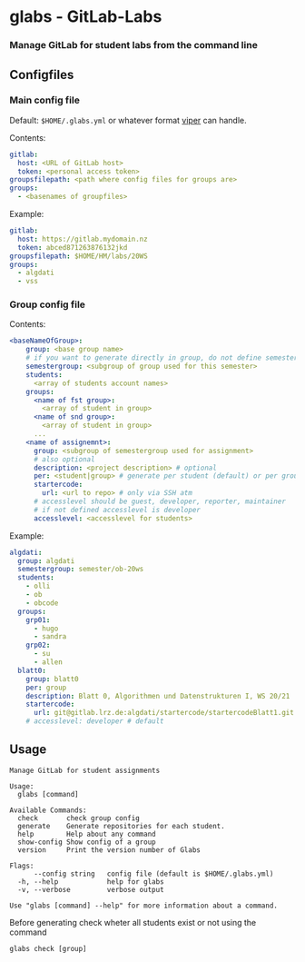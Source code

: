 # glabs - GitLab-Labs

### Manage GitLab for student labs from the command line

## Configfiles

### Main config file

Default: `$HOME/.glabs.yml` or whatever format [viper](https://github.com/spf13/viper) can handle.

Contents:

```.yaml
gitlab:
  host: <URL of GitLab host>
  token: <personal access token>
groupsfilepath: <path where config files for groups are>
groups:
  - <basenames of groupfiles>
```

Example:

```.yaml
gitlab:
  host: https://gitlab.mydomain.nz
  token: abced871263876132jkd
groupsfilepath: $HOME/HM/labs/20WS
groups:
  - algdati
  - vss
```

### Group config file

Contents:

```.yaml
<baseNameOfGroup>:
    group: <base group name>
    # if you want to generate directly in group, do not define semestergroup
    semestergroup: <subgroup of group used for this semester>
    students:
      <array of students account names>
    groups:
      <name of fst group>:
        <array of student in group>
      <name of snd group>:
        <array of student in group>
      ...
    <name of assignemnt>:
      group: <subgroup of semestergroup used for assignment>
      # also optional
      description: <project description> # optional
      per: <student|group> # generate per student (default) or per group
      startercode:
        url: <url to repo> # only via SSH atm
      # accesslevel should be guest, developer, reporter, maintainer
      # if not defined accesslevel is developer
      accesslevel: <accesslevel for students>
```

Example:

```.yaml
algdati:
  group: algdati
  semestergroup: semester/ob-20ws
  students:
    - olli
    - ob
    - obcode
  groups:
    grp01:
      - hugo
      - sandra
    grp02:
      - su
      - allen
  blatt0:
    group: blatt0
    per: group
    description: Blatt 0, Algorithmen und Datenstrukturen I, WS 20/21
    startercode:
      url: git@gitlab.lrz.de:algdati/startercode/startercodeBlatt1.git
    # accesslevel: developer # default
```

## Usage

```
Manage GitLab for student assignments

Usage:
  glabs [command]

Available Commands:
  check       check group config
  generate    Generate repositories for each student.
  help        Help about any command
  show-config Show config of a group
  version     Print the version number of Glabs

Flags:
      --config string   config file (default is $HOME/.glabs.yml)
  -h, --help            help for glabs
  -v, --verbose         verbose output

Use "glabs [command] --help" for more information about a command.
```

Before generating check wheter all students exist or not using the command

```
glabs check [group]
```
